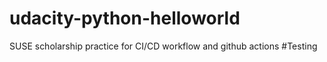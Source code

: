 # udacity-python-helloworld
SUSE scholarship practice for CI/CD workflow and github actions
#Testing
